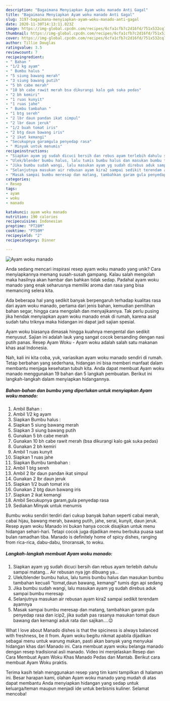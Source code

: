 ```yaml
---
description: "Bagaimana Menyiapkan Ayam woku manado Anti Gagal"
title: "Bagaimana Menyiapkan Ayam woku manado Anti Gagal"
slug: 3197-bagaimana-menyiapkan-ayam-woku-manado-anti-gagal
date: 2020-11-30T14:13:11.023Z
image: https://img-global.cpcdn.com/recipes/6cfa1cfb7c2d16fd/751x532cq70/ayam-woku-manado-foto-resep-utama.jpg
thumbnail: https://img-global.cpcdn.com/recipes/6cfa1cfb7c2d16fd/751x532cq70/ayam-woku-manado-foto-resep-utama.jpg
cover: https://img-global.cpcdn.com/recipes/6cfa1cfb7c2d16fd/751x532cq70/ayam-woku-manado-foto-resep-utama.jpg
author: Tillie Douglas
ratingvalue: 3.5
reviewcount: 7
recipeingredient:
- " Bahan "
- "1/2 kg ayam"
- " Bumbu halus "
- "5 siung bawang merah"
- "3 siung bawang putih"
- "5 bh cabe merah"
- "10 bh cabe rawit merah bsa dikurangi kalo gak suka pedas"
- "2 bh kemiri"
- "1 ruas kunyit"
- "1 ruas jahe"
- " Bumbu tambahan "
- "1 btg sereh"
- "2 lbr daun pandan ikat simpul"
- "2 lbr daun jeruk"
- "1/2 buah tomat iris"
- "2 btg daun bawang iris"
- "2 ikat kemangi"
- "Secukupnya garamgula penyedap rasa"
- " Minyak untuk menumis"
recipeinstructions:
- "Siapkan ayam yg sudah dicuci bersih dan rebus ayam terlebih dahulu sampai matang... Air rebusan nya jgn dibuang ya..."
- "Ulek/blender bumbu halus, lalu tumis bumbu halus dan masukan bumbu tambahan kecuali &#34;tomat,daun bawang, kemangi&#34; tumis dgn api sedang"
- "Jika bumbu sudah wangi, lalu masukan ayam yg sudah direbus aduk sampai bumbu meresap"
- "Selanjutnya masukan air rebusan ayam kira2 sampai sedikit terendam ayamnya"
- "Masak sampai bumbu meresap dan matang, tambahkan garam gula penyedap rasa dan icip2, jika sudah pas rasanya masukan tomat daun bawang dan kemangi aduk rata dan sajikan....😉"
categories:
- Resep
tags:
- ayam
- woku
- manado

katakunci: ayam woku manado 
nutrition: 190 calories
recipecuisine: Indonesian
preptime: "PT28M"
cooktime: "PT50M"
recipeyield: "2"
recipecategory: Dinner

---
```



![Ayam woku manado](https://img-global.cpcdn.com/recipes/6cfa1cfb7c2d16fd/751x532cq70/ayam-woku-manado-foto-resep-utama.jpg)

Anda sedang mencari inspirasi resep ayam woku manado yang unik? Cara menyiapkannya memang susah-susah gampang. Kalau salah mengolah maka hasilnya akan hambar dan bahkan tidak sedap. Padahal ayam woku manado yang enak seharusnya memiliki aroma dan rasa yang bisa memancing selera kita.

Ada beberapa hal yang sedikit banyak berpengaruh terhadap kualitas rasa dari ayam woku manado, pertama dari jenis bahan, kemudian pemilihan bahan segar, hingga cara mengolah dan menyajikannya. Tak perlu pusing jika hendak menyiapkan ayam woku manado enak di rumah, karena asal sudah tahu triknya maka hidangan ini dapat jadi sajian spesial.

Ayam woku biasanya dimasak hingga kuahnya mengental dan sedikit menyusut. Sajian ini adalah lauk yang sangat cocok bersanding dengan nasi putih panas. Resep Ayam Woku - Ayam woku adalah salah satu makanan khas asal Indonesia.


Nah, kali ini kita coba, yuk, variasikan ayam woku manado sendiri di rumah. Tetap berbahan yang sederhana, hidangan ini bisa memberi manfaat dalam membantu menjaga kesehatan tubuh kita. Anda dapat membuat Ayam woku manado menggunakan 19 bahan dan 5 langkah pembuatan. Berikut ini langkah-langkah dalam menyiapkan hidangannya.

<!--inarticleads1-->

##### Bahan-bahan dan bumbu yang diperlukan untuk menyiapkan Ayam woku manado:

1. Ambil  Bahan :
1. Ambil 1/2 kg ayam
1. Siapkan  Bumbu halus :
1. Siapkan 5 siung bawang merah
1. Siapkan 3 siung bawang putih
1. Gunakan 5 bh cabe merah
1. Gunakan 10 bh cabe rawit merah (bsa dikurangi kalo gak suka pedas)
1. Gunakan 2 bh kemiri
1. Ambil 1 ruas kunyit
1. Siapkan 1 ruas jahe
1. Siapkan  Bumbu tambahan :
1. Ambil 1 btg sereh
1. Ambil 2 lbr daun pandan ikat simpul
1. Gunakan 2 lbr daun jeruk
1. Siapkan 1/2 buah tomat iris
1. Gunakan 2 btg daun bawang iris
1. Siapkan 2 ikat kemangi
1. Ambil Secukupnya garam,gula penyedap rasa
1. Sediakan  Minyak untuk menumis


Bumbu woku sendiri terdiri dari cukup banyak bahan seperti cabai merah, cabai hijau, bawang merah, bawang putih, jahe, serai, kunyit, daun jeruk. Resep ayam woku Manado ini bukan hanya cocok disajikan untuk menu hidangan sehari-hari. Tetapi cocok juga dijadikan menu berbuka puasa saat bulan ramadhan tiba. Manado is definitely home of spicy dishes, ranging from rica-rica, dabu-dabu, tinoransak, to woku. 

<!--inarticleads2-->

##### Langkah-langkah membuat Ayam woku manado:

1. Siapkan ayam yg sudah dicuci bersih dan rebus ayam terlebih dahulu sampai matang... Air rebusan nya jgn dibuang ya...
1. Ulek/blender bumbu halus, lalu tumis bumbu halus dan masukan bumbu tambahan kecuali &#34;tomat,daun bawang, kemangi&#34; tumis dgn api sedang
1. Jika bumbu sudah wangi, lalu masukan ayam yg sudah direbus aduk sampai bumbu meresap
1. Selanjutnya masukan air rebusan ayam kira2 sampai sedikit terendam ayamnya
1. Masak sampai bumbu meresap dan matang, tambahkan garam gula penyedap rasa dan icip2, jika sudah pas rasanya masukan tomat daun bawang dan kemangi aduk rata dan sajikan....😉


What I love about Manado dishes is that the spiciness is always balanced with freshness, be it from. Ayam woku begitu nikmat apabila dijadikan sebagai menu untuk warung makan, pasti akan banyak yang menyukai hidangan khas dari Manado ini. Cara membuat ayam woku belanga manado dengan resep tradisional asli manado. Video ini menjelaskan Resep dan Cara Membuat Ayam Woku Khas Manado Pedas dan Mantab. Berikut cara membuat Ayam Woku praktis. 

Terima kasih telah menggunakan resep yang tim kami tampilkan di halaman ini. Besar harapan kami, olahan Ayam woku manado yang mudah di atas dapat membantu Anda menyiapkan hidangan yang sedap untuk keluarga/teman maupun menjadi ide untuk berbisnis kuliner. Selamat mencoba!
